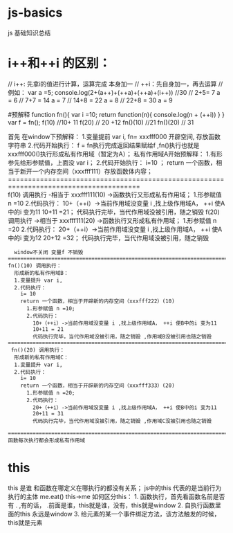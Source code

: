 # js-basics
js 基础知识总结


# i++和++i 的区别：
// i++: 先拿i的值进行计算，运算完成 本身加一
// ++i：先自身加一，再去运算
// 例如：
  var a =5;
  console.log(2+(a++)+(++a)+(++a)+(i++)) //30
  // 2+5= 7 a = 6
  // 7+7 = 14 a = 7
  // 14+8 = 22 a = 8
  // 22+8 = 30 a = 9

 #预解释 
 function fn(){
      var i =10;
      return function(n){
        console.log(n + (++i))
      }
    }
    var f = fn();
    f(10) //10+ 11
    f(20) // 20 +12
    fn()(10) //21
    fn()(20) // 31

  首先 在window下预解释：
    1.变量提前  var i, fn= xxxfff000 开辟空间, 存放函数字符串
    2.代码开始执行：
      f = fn执行完成返回结果赋给f ,fn()执行也就是 xxxfff000()执行形成私有作用域（暂定为A）；
      私有作用域A开始预解释：
        1.有形参先给形参赋值，上面没 var i；
        2.代码开始执行：
          i=10 ；
          return 一个函数，相当于新开一个内存空间（xxxfff111）存放函数体内容；
    =======================================================================================      
      f(10) 调用执行 -相当于 xxxfff111(10)  ->函数执行又形成私有作用域；
        1.形参赋值 n =10 
        2.代码执行：
          10+（++i）->当前作用域没变量 i ,找上级作用域A， ++i 使A中的i 变为11
          10+11 =21；
          代码执行完毕，当代作用域没被引用，随之销毁
      f(20) 调用执行 ->相当于 xxxfff111(20)  ->函数执行又形成私有作用域；
        1.形参赋值 n =20 
        2.代码执行：
          20+（++i）->当前作用域没变量 i ,找上级作用域A， ++i 使A中的i 变为12
          20+12 =32；
          代码执行完毕，当代作用域没被引用，随之销毁

      window不关闭 变量f 不销毁      
    ===========================================================================================
    fn()(10) 调用执行：
      形成新的私有作用域B：
      1.变量提升 var i,
      2.代码执行：
        i= 10
        return 一个函数，相当于开辟新的内存空间（xxxfff222）(10)
          1.形参赋值 n =10;
          2.代码执行：
            10+（++i）->当前作用域没变量 i ,找上级作用域A， ++i 使B中的i 变为11
            10+11 = 21
            代码执行完毕，当代作用域没被引用，随之销毁 ,作用域B没被引用也随之销毁
    ===========================================================================================
     fn()(20) 调用执行：
      形成新的私有作用域C：
      1.变量提升 var i,
      2.代码执行：
        i= 10
        return 一个函数，相当于开辟新的内存空间（xxxfff333）(20)
          1.形参赋值 n =20;
          2.代码执行：
            20+（++i）->当前作用域没变量 i ,找上级作用域A， ++i 使B中的i 变为11
            20+11 = 31
            代码执行完毕，当代作用域没被引用，随之销毁 ,作用域C没被引用也随之销毁        

    ==========================================================================================
    函数每次执行都会形成私有作用域

# this
  this 是谁 和函数在哪定义在哪执行的都没有关系；
  js中的this 代表的是当前行为执行的主体 me.eat() this->me
  如何区分this：
    1. 函数执行，首先看函数名前是否有 . ,有的话， .前面是谁，this就是谁，没有，this就是window
    2. 自执行函数里面的this 永远是window
    3. 给元素的某一个事件绑定方法，该方法触发的时候，this就是元素
  